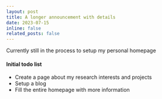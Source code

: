 ```yaml
---
layout: post
title: A longer announcement with details
date: 2023-07-15
inline: false
related_posts: false
---
```


Currently still in the process to setup my personal homepage

#### Initial todo list
<ul>
    <li> Create a page about my research interests and projects </li>
    <li> Setup a blog </li>
    <li> Fill the entire homepage with more information </li>
</ul>

